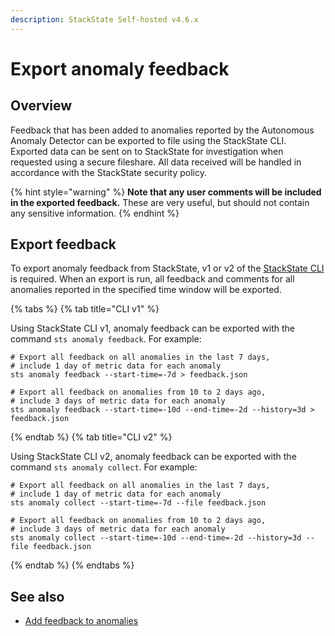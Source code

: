 ```yaml
---
description: StackState Self-hosted v4.6.x
---
```


# Export anomaly feedback

## Overview

Feedback that has been added to anomalies reported by the Autonomous Anomaly Detector can be exported to file using the StackState CLI. Exported data can be sent on to StackState for investigation when requested using a secure fileshare. All data received will be handled in accordance with the StackState security policy.

{% hint style="warning" %}
**Note that any user comments will be included in the exported feedback.** These are very useful, but should not contain any sensitive information.
{% endhint %}

## Export feedback

To export anomaly feedback from StackState, v1 or v2 of the [StackState CLI](/setup/cli-install.md) is required. When an export is run, all feedback and comments for all anomalies reported in the specified time window will be exported.

{% tabs %}
{% tab title="CLI v1" %}

Using StackState CLI v1, anomaly feedback can be exported with the command `sts anomaly feedback`. For example:

```commandline
# Export all feedback on all anomalies in the last 7 days,
# include 1 day of metric data for each anomaly
sts anomaly feedback --start-time=-7d > feedback.json

# Export all feedback on anomalies from 10 to 2 days ago,
# include 3 days of metric data for each anomaly
sts anomaly feedback --start-time=-10d --end-time=-2d --history=3d > feedback.json
```
{% endtab %}
{% tab title="CLI v2" %}

Using StackState CLI v2, anomaly feedback can be exported with the command `sts anomaly collect`. For example:

```commandline
# Export all feedback on all anomalies in the last 7 days,
# include 1 day of metric data for each anomaly
sts anomaly collect --start-time=-7d --file feedback.json

# Export all feedback on anomalies from 10 to 2 days ago,
# include 3 days of metric data for each anomaly
sts anomaly collect --start-time=-10d --end-time=-2d --history=3d --file feedback.json
```
{% endtab %}
{% endtabs %}

## See also

* [Add feedback to anomalies](/stackpacks/add-ons/aad.md#anomaly-feedback)